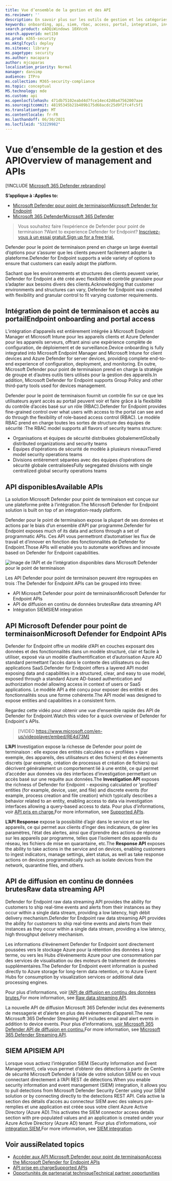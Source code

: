 ```yaml
---
title: Vue d’ensemble de la gestion et des API
ms.reviewer: ''
description: En savoir plus sur les outils de gestion et les catégories d’API dans Microsoft Defender for Endpoint
keywords: onboarding, api, siem, rbac, access, portal, integration, investigation, response, entities, entity, user context, application context, streaming
search.product: eADQiWindows 10XVcnh
search.appverid: met150
ms.prod: m365-security
ms.mktglfcycl: deploy
ms.sitesec: library
ms.pagetype: security
ms.author: macapara
author: mjcaparas
localization_priority: Normal
manager: dansimp
audience: ITPro
ms.collection: M365-security-compliance
ms.topic: conceptual
MS.technology: mde
ms.custom: api
ms.openlocfilehash: 471db75102eabd4d7fce14ec42d0a47562007aae
ms.sourcegitcommit: 48195345b21b409b175d68acdc25d9f2fc4fc5f1
ms.translationtype: MT
ms.contentlocale: fr-FR
ms.lasthandoff: 06/30/2021
ms.locfileid: "53229982"
---
```

# <a name="overview-of-management-and-apis"></a><span data-ttu-id="a7d67-104">Vue d’ensemble de la gestion et des API</span><span class="sxs-lookup"><span data-stu-id="a7d67-104">Overview of management and APIs</span></span>

[!INCLUDE [Microsoft 365 Defender rebranding](../../includes/microsoft-defender.md)]

<span data-ttu-id="a7d67-105">**S’applique à :**</span><span class="sxs-lookup"><span data-stu-id="a7d67-105">**Applies to:**</span></span>
- [<span data-ttu-id="a7d67-106">Microsoft Defender pour point de terminaison</span><span class="sxs-lookup"><span data-stu-id="a7d67-106">Microsoft Defender for Endpoint</span></span>](https://go.microsoft.com/fwlink/p/?linkid=2154037)
- [<span data-ttu-id="a7d67-107">Microsoft 365 Defender</span><span class="sxs-lookup"><span data-stu-id="a7d67-107">Microsoft 365 Defender</span></span>](https://go.microsoft.com/fwlink/?linkid=2118804)

> <span data-ttu-id="a7d67-108">Vous souhaitez faire l’expérience de Defender pour point de terminaison ?</span><span class="sxs-lookup"><span data-stu-id="a7d67-108">Want to experience Defender for Endpoint?</span></span> [<span data-ttu-id="a7d67-109">Inscrivez-vous à un essai gratuit.</span><span class="sxs-lookup"><span data-stu-id="a7d67-109">Sign up for a free trial.</span></span>](https://www.microsoft.com/microsoft-365/windows/microsoft-defender-atp?ocid=docs-mgt-apis-abovefoldlink)


<span data-ttu-id="a7d67-110">Defender pour le point de terminaison prend en charge un large éventail d’options pour s’assurer que les clients peuvent facilement adopter la plateforme.</span><span class="sxs-lookup"><span data-stu-id="a7d67-110">Defender for Endpoint supports a wide variety of options to ensure that customers can easily adopt the platform.</span></span>

<span data-ttu-id="a7d67-111">Sachant que les environnements et structures des clients peuvent varier, Defender for Endpoint a été créé avec flexibilité et contrôle granulaire pour s’adapter aux besoins divers des clients.</span><span class="sxs-lookup"><span data-stu-id="a7d67-111">Acknowledging that customer environments and structures can vary, Defender for Endpoint was created with flexibility and granular control to fit varying customer requirements.</span></span>

## <a name="endpoint-onboarding-and-portal-access"></a><span data-ttu-id="a7d67-112">Intégration de point de terminaison et accès au portail</span><span class="sxs-lookup"><span data-stu-id="a7d67-112">Endpoint onboarding and portal access</span></span>

<span data-ttu-id="a7d67-113">L’intégration d’appareils est entièrement intégrée à Microsoft Endpoint Manager et Microsoft Intune pour les appareils clients et Azure Defender pour les appareils serveurs, offrant ainsi une expérience complète de configuration, de déploiement et de surveillance.</span><span class="sxs-lookup"><span data-stu-id="a7d67-113">Device onboarding is fully integrated into Microsoft Endpoint Manager and Microsoft Intune for client devices and Azure Defender for server devices, providing complete end-to-end experience of configuration, deployment, and monitoring.</span></span> <span data-ttu-id="a7d67-114">En outre, Microsoft Defender pour point de terminaison prend en charge la stratégie de groupe et d’autres outils tiers utilisés pour la gestion des appareils.</span><span class="sxs-lookup"><span data-stu-id="a7d67-114">In addition, Microsoft Defender for Endpoint supports Group Policy and other third-party tools used for devices management.</span></span>

<span data-ttu-id="a7d67-115">Defender pour le point de terminaison fournit un contrôle fin sur ce que les utilisateurs ayant accès au portail peuvent voir et faire grâce à la flexibilité du contrôle d’accès basé sur un rôle (RBAC).</span><span class="sxs-lookup"><span data-stu-id="a7d67-115">Defender for Endpoint provides fine-grained control over what users with access to the portal can see and do through the flexibility of role-based access control (RBAC).</span></span> <span data-ttu-id="a7d67-116">Le modèle RBAC prend en charge toutes les sortes de structure des équipes de sécurité :</span><span class="sxs-lookup"><span data-stu-id="a7d67-116">The RBAC model supports all flavors of security teams structure:</span></span>

- <span data-ttu-id="a7d67-117">Organisations et équipes de sécurité distribuées globalement</span><span class="sxs-lookup"><span data-stu-id="a7d67-117">Globally distributed organizations and security teams</span></span>
- <span data-ttu-id="a7d67-118">Équipes d’opérations de sécurité de modèle à plusieurs niveaux</span><span class="sxs-lookup"><span data-stu-id="a7d67-118">Tiered model security operations teams</span></span>
- <span data-ttu-id="a7d67-119">Divisions entièrement séparées avec des équipes d’opérations de sécurité globale centralisées</span><span class="sxs-lookup"><span data-stu-id="a7d67-119">Fully segregated divisions with single centralized global security operations teams</span></span>

## <a name="available-apis"></a><span data-ttu-id="a7d67-120">API disponibles</span><span class="sxs-lookup"><span data-stu-id="a7d67-120">Available APIs</span></span>
<span data-ttu-id="a7d67-121">La solution Microsoft Defender pour point de terminaison est conçue sur une plateforme prête à l’intégration.</span><span class="sxs-lookup"><span data-stu-id="a7d67-121">The Microsoft Defender for Endpoint solution is built on top of an integration-ready platform.</span></span>

<span data-ttu-id="a7d67-122">Defender pour le point de terminaison expose la plupart de ses données et actions par le biais d’un ensemble d’API par programme.</span><span class="sxs-lookup"><span data-stu-id="a7d67-122">Defender for Endpoint exposes much of its data and actions through a set of programmatic APIs.</span></span> <span data-ttu-id="a7d67-123">Ces API vous permettront d’automatiser les flux de travail et d’innover en fonction des fonctionnalités de Defender for Endpoint.</span><span class="sxs-lookup"><span data-stu-id="a7d67-123">Those APIs will enable you to automate workflows and innovate based on Defender for Endpoint capabilities.</span></span>

![Image de l’API et de l’intégration disponibles dans Microsoft Defender pour le point de terminaison](images/mdatp-apis.png)

<span data-ttu-id="a7d67-125">Les API Defender pour point de terminaison peuvent être regroupées en trois :</span><span class="sxs-lookup"><span data-stu-id="a7d67-125">The Defender for Endpoint APIs can be grouped into three:</span></span>

- <span data-ttu-id="a7d67-126">API Microsoft Defender pour point de terminaison</span><span class="sxs-lookup"><span data-stu-id="a7d67-126">Microsoft Defender for Endpoint APIs</span></span>
- <span data-ttu-id="a7d67-127">API de diffusion en continu de données brutes</span><span class="sxs-lookup"><span data-stu-id="a7d67-127">Raw data streaming API</span></span>
- <span data-ttu-id="a7d67-128">Intégration SIEM</span><span class="sxs-lookup"><span data-stu-id="a7d67-128">SIEM integration</span></span>

## <a name="microsoft-defender-for-endpoint-apis"></a><span data-ttu-id="a7d67-129">API Microsoft Defender pour point de terminaison</span><span class="sxs-lookup"><span data-stu-id="a7d67-129">Microsoft Defender for Endpoint APIs</span></span>

<span data-ttu-id="a7d67-130">Defender for Endpoint offre un modèle d’API en couches exposant des données et des fonctionnalités dans un modèle structuré, clair et facile à utiliser, exposé via un modèle d’authentification et d’autorisation Azure AD standard permettant l’accès dans le contexte des utilisateurs ou des applications SaaS.</span><span class="sxs-lookup"><span data-stu-id="a7d67-130">Defender for Endpoint offers a layered API model exposing data and capabilities in a structured, clear, and easy to use model, exposed through a standard Azure  AD-based authentication and authorization model allowing access in context of users or SaaS applications.</span></span> <span data-ttu-id="a7d67-131">Le modèle API a été conçu pour exposer des entités et des fonctionnalités sous une forme cohérente.</span><span class="sxs-lookup"><span data-stu-id="a7d67-131">The API model was designed to expose entities and capabilities in a consistent form.</span></span>

<span data-ttu-id="a7d67-132">Regardez cette vidéo pour obtenir une vue d’ensemble rapide des API de Defender for Endpoint.</span><span class="sxs-lookup"><span data-stu-id="a7d67-132">Watch this video for a quick overview of Defender for Endpoint's APIs.</span></span>
>[!VIDEO https://www.microsoft.com/en-us/videoplayer/embed/RE4d73M]

<span data-ttu-id="a7d67-133">**L’API** Investigation expose la richesse de Defender pour point de terminaison : elle expose des entités calculées ou « profilées » (par exemple, des appareils, des utilisateurs et des fichiers) et des événements discrets (par exemple, création de processus et création de fichiers) qui décrivent généralement un comportement lié à une entité, ce qui permet d’accéder aux données via des interfaces d’investigation permettant un accès basé sur une requête aux données.</span><span class="sxs-lookup"><span data-stu-id="a7d67-133">The **Investigation API** exposes the richness of Defender for Endpoint - exposing calculated or 'profiled' entities (for example, device, user, and file) and discrete events (for example, process creation and file creation) which typically describes a behavior related to an entity, enabling access to data via investigation interfaces allowing a query-based access to data.</span></span> <span data-ttu-id="a7d67-134">Pour plus d’informations, voir [API pris en charge.](exposed-apis-list.md)</span><span class="sxs-lookup"><span data-stu-id="a7d67-134">For more information, see [Supported APIs](exposed-apis-list.md).</span></span>

<span data-ttu-id="a7d67-135">**L’API Response** expose la possibilité d’agir dans le service et sur les appareils, ce qui permet aux clients d’inger des indicateurs, de gérer les paramètres, l’état des alertes, ainsi que d’prendre des actions de réponse sur les appareils par programme, telles que l’isolement des appareils du réseau, les fichiers de mise en quarantaine, etc.</span><span class="sxs-lookup"><span data-stu-id="a7d67-135">The **Response API** exposes the ability to take actions in the service and on devices, enabling customers to ingest indicators, manage settings, alert status, as well as take response actions on devices programmatically such as isolate devices from the network, quarantine files, and others.</span></span>

## <a name="raw-data-streaming-api"></a><span data-ttu-id="a7d67-136">API de diffusion en continu de données brutes</span><span class="sxs-lookup"><span data-stu-id="a7d67-136">Raw data streaming API</span></span>

<span data-ttu-id="a7d67-137">Defender for Endpoint raw data streaming API provides the ability for customers to ship real-time events and alerts from their instances as they occur within a single data stream, providing a low latency, high débit delivery mechanism.</span><span class="sxs-lookup"><span data-stu-id="a7d67-137">Defender for Endpoint raw data streaming API provides the ability for customers to ship real-time events and alerts from their instances as they occur within a single data stream, providing a low latency, high throughput delivery mechanism.</span></span>

<span data-ttu-id="a7d67-138">Les informations d’événement Defender for Endpoint sont directement poussées vers le stockage Azure pour la rétention des données à long terme, ou vers les Hubs d’événements Azure pour une consommation par des services de visualisation ou des moteurs de traitement de données supplémentaires.</span><span class="sxs-lookup"><span data-stu-id="a7d67-138">The Defender for Endpoint event information is pushed directly to Azure storage for long-term data retention, or to Azure Event Hubs for consumption by visualization services or additional data processing engines.</span></span>

<span data-ttu-id="a7d67-139">Pour plus d’informations, voir [l’API de diffusion en continu des données brutes.](raw-data-export.md)</span><span class="sxs-lookup"><span data-stu-id="a7d67-139">For more information, see [Raw data streaming API](raw-data-export.md).</span></span>

<span data-ttu-id="a7d67-140">La nouvelle API de diffusion Microsoft 365 Defender inclut des événements de messagerie et d’alerte en plus des événements d’appareil.</span><span class="sxs-lookup"><span data-stu-id="a7d67-140">The new Microsoft 365 Defender Streaming API includes email and alert events in addition to device events.</span></span>
<span data-ttu-id="a7d67-141">Pour plus d’informations, [voir Microsoft 365 Defender API de diffusion en continu.](../defender/streaming-api.md)</span><span class="sxs-lookup"><span data-stu-id="a7d67-141">For more information, see [Microsoft 365 Defender Streaming API](../defender/streaming-api.md).</span></span>

## <a name="siem-api"></a><span data-ttu-id="a7d67-142">SIEM API</span><span class="sxs-lookup"><span data-stu-id="a7d67-142">SIEM API</span></span>

<span data-ttu-id="a7d67-143">Lorsque vous activez l’intégration SIEM (Security Information and Event Management), cela vous permet d’obtenir des détections à partir de Centre de sécurité Microsoft Defender à l’aide de votre solution SIEM ou en vous connectant directement à l’API REST de détections.</span><span class="sxs-lookup"><span data-stu-id="a7d67-143">When you enable security information and event management (SIEM) integration, it allows you to pull detections from Microsoft Defender Security Center using your SIEM solution or by connecting directly to the detections REST API.</span></span> <span data-ttu-id="a7d67-144">Cela active la section des détails d’accès au connecteur SIEM avec des valeurs pré-remplies et une application est créée sous votre client Azure Active Directory (Azure AD).</span><span class="sxs-lookup"><span data-stu-id="a7d67-144">This activates the SIEM connector access details section with pre-populated values and an application is created under your Azure Active Directory (Azure AD) tenant.</span></span> <span data-ttu-id="a7d67-145">Pour plus d’informations, voir [intégration SIEM.](enable-siem-integration.md)</span><span class="sxs-lookup"><span data-stu-id="a7d67-145">For more information, see [SIEM integration](enable-siem-integration.md).</span></span>

## <a name="related-topics"></a><span data-ttu-id="a7d67-146">Voir aussi</span><span class="sxs-lookup"><span data-stu-id="a7d67-146">Related topics</span></span>

- [<span data-ttu-id="a7d67-147">Accéder aux API Microsoft Defender pour point de terminaison</span><span class="sxs-lookup"><span data-stu-id="a7d67-147">Access the Microsoft Defender for Endpoint APIs</span></span>](apis-intro.md)
- [<span data-ttu-id="a7d67-148">API prise en charge</span><span class="sxs-lookup"><span data-stu-id="a7d67-148">Supported APIs</span></span>](exposed-apis-list.md)
- [<span data-ttu-id="a7d67-149">Opportunités de partenariat technique</span><span class="sxs-lookup"><span data-stu-id="a7d67-149">Technical partner opportunities</span></span>](partner-integration.md)